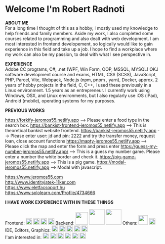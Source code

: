 # Welcome I'm Robert Radnoti

**ABOUT ME**<br>
For a long time I thought of this as a hobby, I mostly used my knowledge to help friends and family members. Aside my work, I also completed some courses related to 
programming and also dealt with web development. I am most interested in frontend developement, so logically would like to gain experience in this field and take up a job. I hope to find a workplace where my work can also be my passion, to deal with what I see perspective in.

**EXPERIENCE**<br>
Adobe CC programs, C#, .net (WPF, Win Form, OOP, MSSQL, MYSQL) OKJ software development course and exams, HTML, CSS (SCSS), JavaScript, PHP, Parcel, Vite, Webpack, Node.js (npm, pnpm , yarn), Docker, approx. 2 years of hobby projects in the field, C, C++, I used these previously in a Linux environment. 1.5 years as an entrepreneur. I currently work using Windows, OSX, and Linux environments, but I also regularly use iOS (iPad), Android (mobile), operating systems for my purposes.

**PREVIOUS WORKS**<br>


https://forkify-jeromos55.netlify.app --> Please enter a food type in the search box.
https://bankist-frontend-jeromos55.netlify.app --> This is theoretical bankist website frontend.
https://bankist-jeromos55.netlify.app --> Please enter user: jd and pin: 2222 and try the transfer money, request loan, close account functions
https://mapty-jeromos55.netlify.app --> Please click the map and enter the form and press enter
https://guess-my-number-jeromos55.netlify.app/ --> This is a guess my number game. Please enter a number the white border and check it.
https://pig-game-jeromos55.netlify.app --> This is a pig game.
https://modal-jeromos55.netlify.app --> Modal with javascript.

https://www.jeromos55.com <br>
http://www.identityjatek-11ker.com <br>
https://www.eletfacsoport.hu <br>
https://www.sololearn.com/Profile/4734666 <br>

**I HAVE WORK EXPERIENCE WITH IN THESE THINGS**

Frontend: <a href="https://html.spec.whatwg.org/multipage/" target="_blank"><img src="https://cdn.jsdelivr.net/gh/devicons/devicon/icons/html5/html5-plain-wordmark.svg" height="20" width="20"/></a>
<a href="https://developer.mozilla.org/en-US/docs/Web/CSS" target="_blank"><img src="https://cdn.jsdelivr.net/gh/devicons/devicon/icons/css3/css3-plain-wordmark.svg" height="20" width="20"/></a>
<a href="https://getbootstrap.com/" target="_blank"><img src="https://cdn.jsdelivr.net/gh/devicons/devicon/icons/bootstrap/bootstrap-plain-wordmark.svg" height="20" width="20"/></a>
<a href="https://developer.mozilla.org/en-US/docs/Web/JavaScript/Guide" target="_blank"> <img src="https://cdn.jsdelivr.net/gh/devicons/devicon/icons/javascript/javascript-original.svg" height="20" width="20"/></a> Backend: <a href="https://www.php.net/" target="_blank"><img src="https://cdn.jsdelivr.net/gh/devicons/devicon/icons/php/php-plain.svg" height="40" width="40"/></a>
<a href="https://www.mysql.com/" target="_blank"><img src="https://cdn.jsdelivr.net/gh/devicons/devicon/icons/mysql/mysql-plain-wordmark.svg"  height="50" width="50"/></a>
<a href="https://nodejs.org/en/" target="_blank"><img src="https://cdn.jsdelivr.net/gh/devicons/devicon/icons/nodejs/nodejs-plain-wordmark.svg" height="50" width="50"/></a> Others: <a href="https://www.gnu.org/software/bash/" target="_blank"><img src="https://cdn.jsdelivr.net/gh/devicons/devicon/icons/bash/bash-original.svg" height="30" width="30"/></a>
<a href="https://github.com/" target="_blank"><img src="https://cdn.jsdelivr.net/gh/devicons/devicon/icons/git/git-plain.svg" height="20" width="20"/></a> IDE, Editors, Graphics: <a href="https://code.visualstudio.com/" target="_blank"><img src="https://cdn.jsdelivr.net/gh/devicons/devicon/icons/vscode/vscode-original.svg" height="20" width="20"/></a>
<a href="https://visualstudio.microsoft.com/vs/" target="_blank"><img src="https://cdn.jsdelivr.net/gh/devicons/devicon/icons/visualstudio/visualstudio-plain.svg" height="20" width="20"/></a>
<a href="https://github.blog/2022-06-08-sunsetting-atom/" target="_blank"><img src="https://cdn.jsdelivr.net/gh/devicons/devicon/icons/atom/atom-original.svg" height="20" width="20"/></a>
<a href="https://www.adobe.com/hu/products/illustrator.html" target="_blank"><img src="https://cdn.jsdelivr.net/gh/devicons/devicon/icons/illustrator/illustrator-plain.svg" height="20" width="20"/></a>
<a href="https://www.adobe.com/hu/products/photoshop.html" target="_blank"><img src="https://cdn.jsdelivr.net/gh/devicons/devicon/icons/photoshop/photoshop-plain.svg"  height="20" width="20"/></a><br>
I'am interested in: <a href="https://reactjs.org/" target="_blank"><img src="https://cdn.jsdelivr.net/gh/devicons/devicon/icons/react/react-original.svg" height="20" width="20"/></a>
<a href="https://nodejs.org/en/" target="_blank"><img src="https://cdn.jsdelivr.net/gh/devicons/devicon/icons/nodejs/nodejs-original.svg" height="20" width="20"/></a>
<a href="https://jquery.com/" target="_blank"><img src="https://cdn.jsdelivr.net/gh/devicons/devicon/icons/jquery/jquery-plain-wordmark.svg" height="20" width="20"/></a>
<a href="https://www.typescriptlang.org/" target="_blank"><img src="https://cdn.jsdelivr.net/gh/devicons/devicon/icons/typescript/typescript-plain.svg" height="20" width="20"/></a>
<a href="https://sass-lang.com/" target="_blank"><img src="https://cdn.jsdelivr.net/gh/devicons/devicon/icons/sass/sass-original.svg" height="20" width="20"/></a>
<a href="https://developer.mozilla.org/en-US/docs/Web/JavaScript/Guide" target="_blank"><img src="https://cdn.jsdelivr.net/gh/devicons/devicon/icons/javascript/javascript-plain.svg" height="20" width="20"/></a>


          
<!--- https://devicon.dev/ 
<a href="xxxxxxx" target="_blank"> </a>
height="40" width="40"
--->
